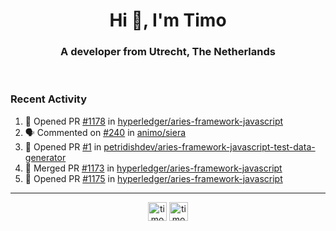 <h1 align="center">Hi 👋, I'm Timo</h1>
<h3 align="center">A developer from Utrecht, The Netherlands</h3>
<br/>
<!-- https://github.com/rahuldkjain/github-profile-readme-generator --!>

<!--  <p align="left"><img src="https://github-readme-stats.vercel.app/api?username=timoglastra&show_icons=true&count_private=true&" alt="timoglastra" /></p> --!>

<!--
Github language stats
<p align="left"><img src="https://github-readme-stats.vercel.app/api/top-langs/?username=timoglastra&layout=compact" alt="timoglastra" /><p>
-->

<!-- Codestats language stats -->
<!-- <p align="left"><img src="https://codestats-readme.vercel.app/api/top-langs/?username=timoglastra&layout=compact&language_count=12" alt="timoglastra" /><p>    --!>
  
<h3>Recent Activity</h3>

<!--START_SECTION:activity-->
1. 💪 Opened PR [#1178](https://github.com/hyperledger/aries-framework-javascript/pull/1178) in [hyperledger/aries-framework-javascript](https://github.com/hyperledger/aries-framework-javascript)
2. 🗣 Commented on [#240](https://github.com/animo/siera/issues/240) in [animo/siera](https://github.com/animo/siera)
3. 💪 Opened PR [#1](https://github.com/petridishdev/aries-framework-javascript-test-data-generator/pull/1) in [petridishdev/aries-framework-javascript-test-data-generator](https://github.com/petridishdev/aries-framework-javascript-test-data-generator)
4. 🎉 Merged PR [#1173](https://github.com/hyperledger/aries-framework-javascript/pull/1173) in [hyperledger/aries-framework-javascript](https://github.com/hyperledger/aries-framework-javascript)
5. 💪 Opened PR [#1175](https://github.com/hyperledger/aries-framework-javascript/pull/1175) in [hyperledger/aries-framework-javascript](https://github.com/hyperledger/aries-framework-javascript)
<!--END_SECTION:activity-->

---

<p align="center">
<a href="https://twitter.com/timoglastra" target="blank"><img align="center" src="https://cdn.jsdelivr.net/npm/simple-icons@3.0.1/icons/twitter.svg" alt="timoglastra" height="30" width="30" /></a>
<a href="https://linkedin.com/in/timoglastra" target="blank"><img align="center" src="https://cdn.jsdelivr.net/npm/simple-icons@3.0.1/icons/linkedin.svg" alt="timoglastra" height="30" width="30" /></a>
</p>



